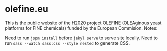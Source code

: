 # olefine.eu

This is the public website of the H2020 project OLEFINE (OLEAginous yeast platforms for FINE chemicals) funded by the European Commision.
Notes:

Need to run `jspm install` before `jekyl serve` to serve site locally.
Need to run `sass --watch sass:css --style nested` to generate CSS.
